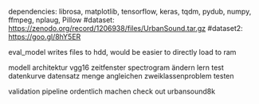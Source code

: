 dependencies: librosa, matplotlib, tensorflow, keras, tqdm, pydub, numpy, ffmpeg, nplaug, Pillow
#dataset: https://zenodo.org/record/1206938/files/UrbanSound.tar.gz
#dataset2: https://goo.gl/8hY5ER

eval_model writes files to hdd, would be easier to directly load to ram


modell architektur vgg16
zeitfenster spectrogram ändern
lern test datenkurve
datensatz menge angleichen
zweiklassenproblem testen


validation pipeline ordentlich machen
check out urbansound8k